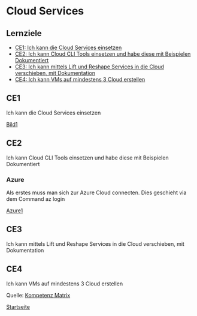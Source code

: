 # Cloud Services

## Lernziele
* [CE1: Ich kann die Cloud Services einsetzen](#CE1)
* [CE2: Ich kann Cloud CLI Tools einsetzen und habe diese mit Beispielen Dokumentiert](#CE2)
* [CE3: Ich kann mittels Lift und Reshape Services in die Cloud verschieben, mit Dokumentation](#CE3)
* [CE4: Ich kann VMs auf mindestens 3 Cloud erstellen](#CE4)

## CE1
Ich kann die Cloud Services einsetzen

[Bild1](../00_Allgemein/images/03_Cloud-Services/.png)

## CE2
Ich kann Cloud CLI Tools einsetzen und habe diese mit Beispielen Dokumentiert

### Azure 

Als erstes muss man sich zur Azure Cloud connecten. 
Dies geschieht via dem Command az login

[Azure1](../00_Allgemein/images/03_Azure/Azure1.png)



## CE3
Ich kann mittels Lift und Reshape Services in die Cloud verschieben, mit Dokumentation

## CE4
Ich kann VMs auf mindestens 3 Cloud erstellen


Quelle: [Kompetenz Matrix](https://gitlab.com/ch-tbz-hf/Stud/cnt/-/tree/main/1_Kompetenzmatrix#matrix)

[Startseite](https://github.com/ask-yo-girl-about-me/Project-Future)